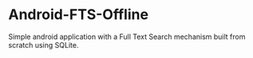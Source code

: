 # Android-FTS-Offline

Simple android application with a Full Text Search mechanism built from scratch using SQLite. 
